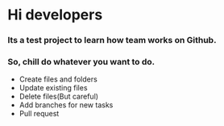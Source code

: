 
<h1>Hi developers</h1>
<h3>Its a test project to learn how team works on Github.</h3>
<h3>So, chill do whatever you want to do.</h3>
<ul>
  <li>Create files and folders</li>
  <li>Update existing files</li>
  <li>Delete files(But careful)</li>
  <li>Add branches for new tasks</li>
  <li>Pull request</li>
</ul>
